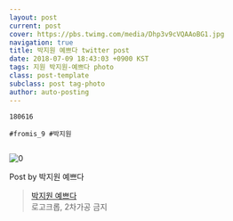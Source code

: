 ```yaml
---
layout: post
current: post
cover: https://pbs.twimg.com/media/Dhp3v9cVQAAoBG1.jpg
navigation: true
title: 박지원 예쁘다 twitter post
date: 2018-07-09 18:43:03 +0900 KST
tags: 지원 박지원-예쁘다 photo
class: post-template
subclass: post tag-photo
author: auto-posting
---
```


```  
180616  
  
#fromis_9 #박지원  
  

```

![0](https://pbs.twimg.com/media/Dhp3v9cVQAAoBG1.jpg)


Post by 박지원 예쁘다

> [박지원 예쁘다](https://twitter.com/jiwon_is_pretty)  
  로고크롭, 2차가공 금지